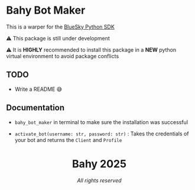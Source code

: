 # Bahy Bot Maker

This is a warper for the [BlueSky Python SDK](https://atproto.blue/en/latest/)

⚠️ This package is still under development

⚠️ It is **HIGHLY** recommended to install this package in a **NEW** python virtual environment to avoid package conflicts

## TODO
- Write a README 😅

## Documentation

- `bahy_bot_maker` in terminal to make sure the installation was successful

- `activate_bot(username: str, password: str)` : Takes the credentials of your bot and returns the `Client` and `Profile`

<div align="center">
<h1>Bahy 2025</h1>
<p><em>All rights reserved</em></p>
</div>